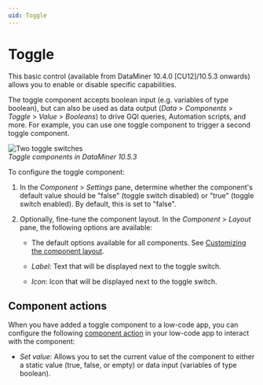 ```yaml
---
uid: Toggle
---
```


# Toggle

This basic control (available from DataMiner 10.4.0 [CU12]/10.5.3 onwards<!--RN 41903-->) allows you to enable or disable specific capabilities.

The toggle component accepts boolean input (e.g. variables of type boolean), but can also be used as data output (*Data* > *Components* > *Toggle* > *Value* > *Booleans*) to drive GQI queries, Automation scripts, and more. For example, you can use one toggle component to trigger a second toggle component.

![Two toggle switches](~/dataminer/images/Notification_and_Vibration_Controls.gif)<br>*Toggle components in DataMiner 10.5.3*

To configure the toggle component:

1. In the *Component* > *Settings* pane, determine whether the component's default value should be "false" (toggle switch disabled) or "true" (toggle switch enabled). By default, this is set to "false".

1. Optionally, fine-tune the component layout. In the *Component* > *Layout* pane, the following options are available:

   - The default options available for all components. See [Customizing the component layout](xref:Customize_Component_Layout).

   - *Label*: Text that will be displayed next to the toggle switch.

   - *Icon*: Icon that will be displayed next to the toggle switch.

## Component actions

When you have added a toggle component to a low-code app, you can configure the following [component action](xref:LowCodeApps_event_config#executing-a-component-action) in your low-code app to interact with the component:

- *Set value*: Allows you to set the current value of the component to either a static value (true, false, or empty) or data input (variables of type boolean)<!--RN 41911-->.
